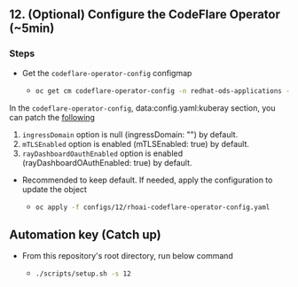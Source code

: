 ## 12. (Optional) Configure the CodeFlare Operator (~5min)

### Steps

- Get the `codeflare-operator-config` configmap

  - ```sh
    oc get cm codeflare-operator-config -n redhat-ods-applications -o yaml
    ```

In the `codeflare-operator-config`, data:config.yaml:kuberay section, you can patch the [following](https://access.redhat.com/documentation/en-us/red_hat_openshift_ai_self-managed/2.10/html/working_with_distributed_workloads/Configure-distributed-workloads_distributed-workloads#Configure-the-codeflare-operator_distributed-workloads)

1. `ingressDomain` option is null (ingressDomain: "") by default.
1. `mTLSEnabled` option is enabled (mTLSEnabled: true) by default.
1. `rayDashboardOauthEnabled` option is enabled (rayDashboardOAuthEnabled: true) by default.

- Recommended to keep default. If needed, apply the configuration to update the object

  - ```sh
    oc apply -f configs/12/rhoai-codeflare-operator-config.yaml
    ```

## Automation key (Catch up)

- From this repository's root directory, run below command
  - ```sh
    ./scripts/setup.sh -s 12
    ```
